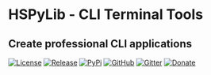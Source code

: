 # HSPyLib - CLI Terminal Tools

## Create professional CLI applications

[![License](https://badgen.net/badge/license/MIT/gray)](LICENSE.md)
[![Release](https://badgen.net/badge/release/v0.9.6/gray)](CHANGELOG.md#unreleased)
[![PyPi](https://badgen.net/badge/icon/python?icon=pypi&label)](https://pypi.org/project/hspylib-cfman)
[![GitHub](https://badgen.net/badge/icon/github?icon=github&label)](https://github.com/yorevs/hspylib)
[![Gitter](https://badgen.net/badge/icon/gitter?icon=gitter&label)](https://gitter.im/hspylib/community)
[![Donate](https://badgen.net/badge/paypal/donate/yellow)](https://www.paypal.com/cgi-bin/webscr?cmd=_s-xclick&hosted_button_id=J5CDEFLF6M3H4)
